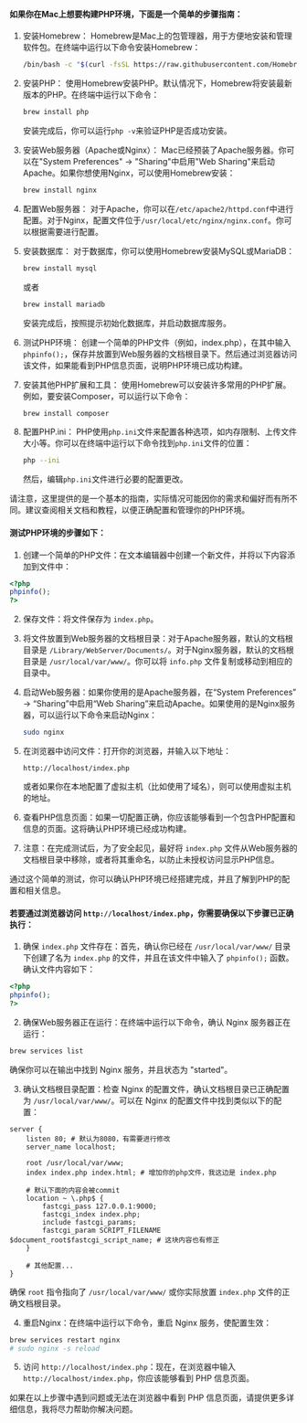 #### 如果你在Mac上想要构建PHP环境，下面是一个简单的步骤指南：

1. 安装Homebrew：
   Homebrew是Mac上的包管理器，用于方便地安装和管理软件包。在终端中运行以下命令安装Homebrew：

   ```bash
   /bin/bash -c "$(curl -fsSL https://raw.githubusercontent.com/Homebrew/install/master/install.sh)"
   ```

2. 安装PHP：
   使用Homebrew安装PHP。默认情况下，Homebrew将安装最新版本的PHP。在终端中运行以下命令：

   ```bash
   brew install php
   ```

   安装完成后，你可以运行`php -v`来验证PHP是否成功安装。

3. 安装Web服务器（Apache或Nginx）：
   Mac已经预装了Apache服务器。你可以在"System Preferences" -> "Sharing"中启用"Web Sharing"来启动Apache。如果你想使用Nginx，可以使用Homebrew安装：

   ```bash
   brew install nginx
   ```

4. 配置Web服务器：
   对于Apache，你可以在`/etc/apache2/httpd.conf`中进行配置。对于Nginx，配置文件位于`/usr/local/etc/nginx/nginx.conf`。你可以根据需要进行配置。

5. 安装数据库：
   对于数据库，你可以使用Homebrew安装MySQL或MariaDB：

   ```bash
   brew install mysql
   ```

   或者

   ```bash
   brew install mariadb
   ```

   安装完成后，按照提示初始化数据库，并启动数据库服务。

6. 测试PHP环境：
   创建一个简单的PHP文件（例如，index.php），在其中输入`phpinfo();`，保存并放置到Web服务器的文档根目录下。然后通过浏览器访问该文件，如果能看到PHP信息页面，说明PHP环境已成功构建。

7. 安装其他PHP扩展和工具：
   使用Homebrew可以安装许多常用的PHP扩展。例如，要安装Composer，可以运行以下命令：

   ```bash
   brew install composer
   ```

8. 配置PHP.ini：
   PHP使用`php.ini`文件来配置各种选项，如内存限制、上传文件大小等。你可以在终端中运行以下命令找到`php.ini`文件的位置：

   ```bash
   php --ini
   ```

   然后，编辑`php.ini`文件进行必要的配置更改。

请注意，这里提供的是一个基本的指南，实际情况可能因你的需求和偏好而有所不同。建议查阅相关文档和教程，以便正确配置和管理你的PHP环境。


#### 测试PHP环境的步骤如下：

1. 创建一个简单的PHP文件：在文本编辑器中创建一个新文件，并将以下内容添加到文件中：

```php
<?php
phpinfo();
?>
```

2. 保存文件：将文件保存为 `index.php`。

3. 将文件放置到Web服务器的文档根目录：对于Apache服务器，默认的文档根目录是 `/Library/WebServer/Documents/`。对于Nginx服务器，默认的文档根目录是 `/usr/local/var/www/`。你可以将 `info.php` 文件复制或移动到相应的目录中。

4. 启动Web服务器：如果你使用的是Apache服务器，在“System Preferences” -> “Sharing”中启用“Web Sharing”来启动Apache。如果使用的是Nginx服务器，可以运行以下命令来启动Nginx：

   ```bash
   sudo nginx
   ```

5. 在浏览器中访问文件：打开你的浏览器，并输入以下地址：

   ```
   http://localhost/index.php
   ```

   或者如果你在本地配置了虚拟主机（比如使用了域名），则可以使用虚拟主机的地址。

6. 查看PHP信息页面：如果一切配置正确，你应该能够看到一个包含PHP配置和信息的页面。这将确认PHP环境已经成功构建。

7. 注意：在完成测试后，为了安全起见，最好将 `index.php` 文件从Web服务器的文档根目录中移除，或者将其重命名，以防止未授权访问显示PHP信息。

通过这个简单的测试，你可以确认PHP环境已经搭建完成，并且了解到PHP的配置和相关信息。

#### 若要通过浏览器访问 `http://localhost/index.php`，你需要确保以下步骤已正确执行：

1. 确保 `index.php` 文件存在：首先，确认你已经在 `/usr/local/var/www/` 目录下创建了名为 `index.php` 的文件，并且在该文件中输入了 `phpinfo();` 函数。确认文件内容如下：

```php
<?php
phpinfo();
?>
```

2. 确保Web服务器正在运行：在终端中运行以下命令，确认 Nginx 服务器正在运行：

```bash
brew services list
```

确保你可以在输出中找到 Nginx 服务，并且状态为 "started"。

3. 确认文档根目录配置：检查 Nginx 的配置文件，确认文档根目录已正确配置为 `/usr/local/var/www/`。可以在 Nginx 的配置文件中找到类似以下的配置：

```nginx
server {
    listen 80; # 默认为8080，有需要进行修改
    server_name localhost;

    root /usr/local/var/www;
    index index.php index.html; # 增加你的php文件，我这边是 index.php

    # 默认下面的内容会被commit
    location ~ \.php$ {
        fastcgi_pass 127.0.0.1:9000;
        fastcgi_index index.php;
        include fastcgi_params;
        fastcgi_param SCRIPT_FILENAME $document_root$fastcgi_script_name; # 这块内容也有修正
    }

    # 其他配置...
}
```

确保 `root` 指令指向了 `/usr/local/var/www/` 或你实际放置 `index.php` 文件的正确文档根目录。

4. 重启Nginx：在终端中运行以下命令，重启 Nginx 服务，使配置生效：

```bash
brew services restart nginx
# sudo nginx -s reload
```

5. 访问 `http://localhost/index.php`：现在，在浏览器中输入 `http://localhost/index.php`，你应该能够看到 PHP 信息页面。

如果在以上步骤中遇到问题或无法在浏览器中看到 PHP 信息页面，请提供更多详细信息，我将尽力帮助你解决问题。
